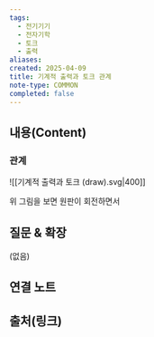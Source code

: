 ```yaml
---
tags:
  - 전기기기
  - 전자기학
  - 토크
  - 출력
aliases: 
created: 2025-04-09
title: 기계적 출력과 토크 관계
note-type: COMMON
completed: false
---
```


## 내용(Content)

### 관계

![[기계적 출력과 토크 (draw).svg|400]]

위 그림을 보면 원판이 회전하면서 


## 질문 & 확장

(없음)

## 연결 노트

## 출처(링크)

